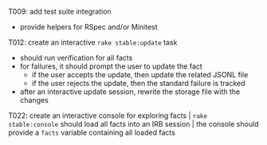 T009: add test suite integration
- provide helpers for RSpec and/or Minitest

T012: create an interactive `rake stable:update` task
- should run verification for all facts
- for failures, it should prompt the user to update the fact
  - if the user accepts the update, then update the related JSONL file
  - if the user rejects the update, then the standard failure is tracked
- after an interactive update session, rewrite the storage file with the changes

T022: create an interactive console for exploring facts
| `rake stable:console` should load all facts into an IRB session
| the console should provide a `facts` variable containing all loaded facts
